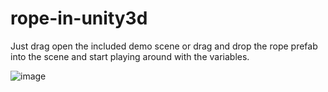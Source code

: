 # rope-in-unity3d

Just drag open the included demo scene or drag and drop the rope prefab into the scene and start playing around with the variables.

![image](https://cloud.githubusercontent.com/assets/2115149/23997417/82f8a6ee-0a51-11e7-972e-87413014de5b.png)
